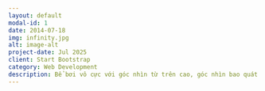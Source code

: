 ```yaml
---
layout: default
modal-id: 1
date: 2014-07-18
img: infinity.jpg
alt: image-alt
project-date: Jul 2025
client: Start Bootstrap
category: Web Development
description: Bể bơi vô cực với góc nhìn từ trên cao, góc nhìn bao quát Quận 1, Hồ Chí Minh
---
```

